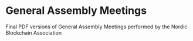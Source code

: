 # General Assembly Meetings
Final PDF versions of General Assembly Meetings performed by the Nordic Blockchain Association
